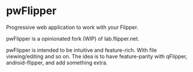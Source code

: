 # pwFlipper

Progressive web application to work with your Flipper.

pwFlipper is a opinionated fork (WIP) of lab.flipper.net.

pwFlipper is intended to be intuitive and feature-rich. With file viewing/editing and so on. The idea is to have feature-parity with qFlipper, android-flipper, and add something extra.

